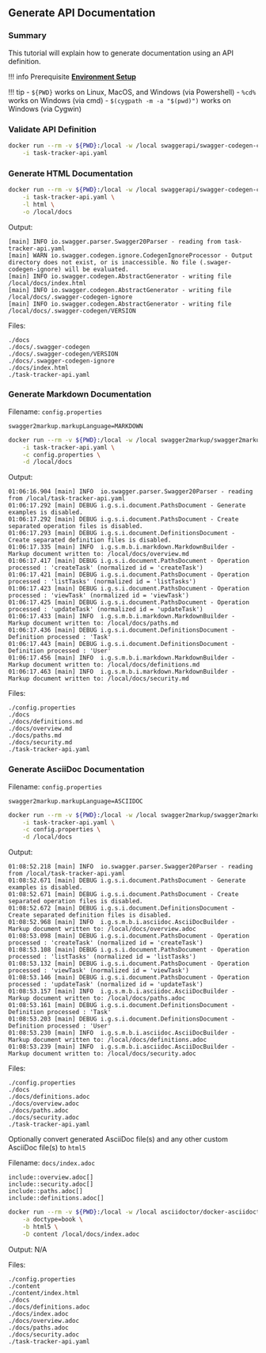 ## Generate API Documentation

### Summary

This tutorial will explain how to generate documentation using an API definition.

!!! info
    Prerequisite [**Environment Setup**](setup.md)


!!! tip
    - `${PWD}` works on Linux, MacOS, and Windows (via Powershell)
    - `%cd%` works on Windows (via cmd)
    - `$(cygpath -m -a "$(pwd)")` works on Windows (via Cygwin)


### Validate API Definition

```bash
docker run --rm -v ${PWD}:/local -w /local swaggerapi/swagger-codegen-cli validate \
    -i task-tracker-api.yaml
```


### Generate HTML Documentation

```bash
docker run --rm -v ${PWD}:/local -w /local swaggerapi/swagger-codegen-cli generate \
    -i task-tracker-api.yaml \
    -l html \
    -o /local/docs
```


Output:
```
[main] INFO io.swagger.parser.Swagger20Parser - reading from task-tracker-api.yaml
[main] WARN io.swagger.codegen.ignore.CodegenIgnoreProcessor - Output directory does not exist, or is inaccessible. No file (.swager-codegen-ignore) will be evaluated.
[main] INFO io.swagger.codegen.AbstractGenerator - writing file /local/docs/index.html
[main] INFO io.swagger.codegen.AbstractGenerator - writing file /local/docs/.swagger-codegen-ignore
[main] INFO io.swagger.codegen.AbstractGenerator - writing file /local/docs/.swagger-codegen/VERSION
```


Files:
```
./docs
./docs/.swagger-codegen
./docs/.swagger-codegen/VERSION
./docs/.swagger-codegen-ignore
./docs/index.html
./task-tracker-api.yaml
```


### Generate Markdown Documentation

Filename: `config.properties`

```
swagger2markup.markupLanguage=MARKDOWN
```


```bash
docker run --rm -v ${PWD}:/local -w /local swagger2markup/swagger2markup convert \
    -i task-tracker-api.yaml \
    -c config.properties \
    -d /local/docs
```


Output:
```
01:06:16.904 [main] INFO  io.swagger.parser.Swagger20Parser - reading from /local/task-tracker-api.yaml
01:06:17.292 [main] DEBUG i.g.s.i.document.PathsDocument - Generate examples is disabled.
01:06:17.292 [main] DEBUG i.g.s.i.document.PathsDocument - Create separated operation files is disabled.
01:06:17.293 [main] DEBUG i.g.s.i.document.DefinitionsDocument - Create separated definition files is disabled.
01:06:17.335 [main] INFO  i.g.s.m.b.i.markdown.MarkdownBuilder - Markup document written to: /local/docs/overview.md
01:06:17.417 [main] DEBUG i.g.s.i.document.PathsDocument - Operation processed : 'createTask' (normalized id = 'createTask')
01:06:17.421 [main] DEBUG i.g.s.i.document.PathsDocument - Operation processed : 'listTasks' (normalized id = 'listTasks')
01:06:17.423 [main] DEBUG i.g.s.i.document.PathsDocument - Operation processed : 'viewTask' (normalized id = 'viewTask')
01:06:17.425 [main] DEBUG i.g.s.i.document.PathsDocument - Operation processed : 'updateTask' (normalized id = 'updateTask')
01:06:17.433 [main] INFO  i.g.s.m.b.i.markdown.MarkdownBuilder - Markup document written to: /local/docs/paths.md
01:06:17.436 [main] DEBUG i.g.s.i.document.DefinitionsDocument - Definition processed : 'Task'
01:06:17.443 [main] DEBUG i.g.s.i.document.DefinitionsDocument - Definition processed : 'User'
01:06:17.456 [main] INFO  i.g.s.m.b.i.markdown.MarkdownBuilder - Markup document written to: /local/docs/definitions.md
01:06:17.463 [main] INFO  i.g.s.m.b.i.markdown.MarkdownBuilder - Markup document written to: /local/docs/security.md
```


Files:
```
./config.properties
./docs
./docs/definitions.md
./docs/overview.md
./docs/paths.md
./docs/security.md
./task-tracker-api.yaml
```


### Generate AsciiDoc Documentation

Filename: `config.properties`

```
swagger2markup.markupLanguage=ASCIIDOC
```


```bash
docker run --rm -v ${PWD}:/local -w /local swagger2markup/swagger2markup convert \
    -i task-tracker-api.yaml \
    -c config.properties \
    -d /local/docs
```


Output:
```
01:08:52.218 [main] INFO  io.swagger.parser.Swagger20Parser - reading from /local/task-tracker-api.yaml
01:08:52.671 [main] DEBUG i.g.s.i.document.PathsDocument - Generate examples is disabled.
01:08:52.671 [main] DEBUG i.g.s.i.document.PathsDocument - Create separated operation files is disabled.
01:08:52.672 [main] DEBUG i.g.s.i.document.DefinitionsDocument - Create separated definition files is disabled.
01:08:52.968 [main] INFO  i.g.s.m.b.i.asciidoc.AsciiDocBuilder - Markup document written to: /local/docs/overview.adoc
01:08:53.098 [main] DEBUG i.g.s.i.document.PathsDocument - Operation processed : 'createTask' (normalized id = 'createTask')
01:08:53.108 [main] DEBUG i.g.s.i.document.PathsDocument - Operation processed : 'listTasks' (normalized id = 'listTasks')
01:08:53.132 [main] DEBUG i.g.s.i.document.PathsDocument - Operation processed : 'viewTask' (normalized id = 'viewTask')
01:08:53.146 [main] DEBUG i.g.s.i.document.PathsDocument - Operation processed : 'updateTask' (normalized id = 'updateTask')
01:08:53.157 [main] INFO  i.g.s.m.b.i.asciidoc.AsciiDocBuilder - Markup document written to: /local/docs/paths.adoc
01:08:53.161 [main] DEBUG i.g.s.i.document.DefinitionsDocument - Definition processed : 'Task'
01:08:53.203 [main] DEBUG i.g.s.i.document.DefinitionsDocument - Definition processed : 'User'
01:08:53.230 [main] INFO  i.g.s.m.b.i.asciidoc.AsciiDocBuilder - Markup document written to: /local/docs/definitions.adoc
01:08:53.239 [main] INFO  i.g.s.m.b.i.asciidoc.AsciiDocBuilder - Markup document written to: /local/docs/security.adoc
```


Files:
```
./config.properties
./docs
./docs/definitions.adoc
./docs/overview.adoc
./docs/paths.adoc
./docs/security.adoc
./task-tracker-api.yaml
```


Optionally convert generated AsciiDoc file(s) and any other custom AsciiDoc file(s) to `html5`

Filename: `docs/index.adoc`

```
include::overview.adoc[]
include::security.adoc[]
include::paths.adoc[]
include::definitions.adoc[]
```


```bash
docker run --rm -v ${PWD}:/local -w /local asciidoctor/docker-asciidoctor asciidoctor -v \
    -a doctype=book \
    -b html5 \
    -D content /local/docs/index.adoc
```

Output: N/A

Files:
```
./config.properties
./content
./content/index.html
./docs
./docs/definitions.adoc
./docs/index.adoc
./docs/overview.adoc
./docs/paths.adoc
./docs/security.adoc
./task-tracker-api.yaml
```

